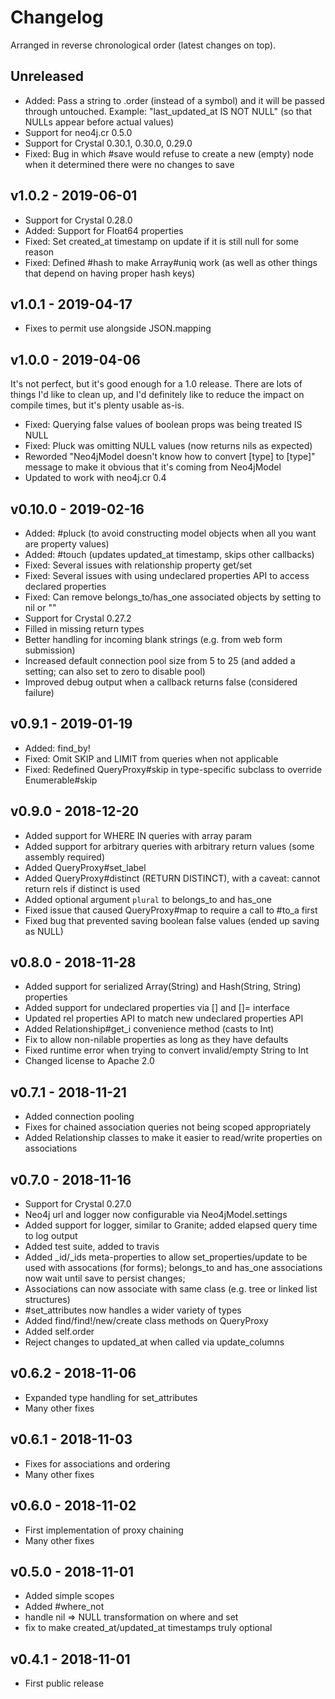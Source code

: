 # Changelog

Arranged in reverse chronological order (latest changes on top).

## Unreleased

* Added: Pass a string to .order (instead of a symbol) and it will be passed through untouched. Example: "last_updated_at IS NOT NULL" (so that NULLs appear before actual values)
* Support for neo4j.cr 0.5.0
* Support for Crystal 0.30.1, 0.30.0, 0.29.0
* Fixed: Bug in which #save would refuse to create a new (empty) node when it determined there were no changes to save

## v1.0.2 - 2019-06-01

* Support for Crystal 0.28.0
* Added: Support for Float64 properties
* Fixed: Set created_at timestamp on update if it is still null for some reason
* Fixed: Defined #hash to make Array#uniq work (as well as other things that depend on having proper hash keys)

## v1.0.1 - 2019-04-17

* Fixes to permit use alongside JSON.mapping

## v1.0.0 - 2019-04-06

It's not perfect, but it's good enough for a 1.0 release. There are lots of things I'd like to clean up, and I'd definitely like to reduce the impact on compile times, but it's plenty usable as-is.

* Fixed: Querying false values of boolean props was being treated IS NULL
* Fixed: Pluck was omitting NULL values (now returns nils as expected)
* Reworded "Neo4jModel doesn't know how to convert [type] to [type]" message to make it obvious that it's coming from Neo4jModel
* Updated to work with neo4j.cr 0.4

## v0.10.0 - 2019-02-16

* Added: #pluck (to avoid constructing model objects when all you want are property values)
* Added: #touch (updates updated_at timestamp, skips other callbacks)
* Fixed: Several issues with relationship property get/set
* Fixed: Several issues with using undeclared properties API to access declared properties
* Fixed: Can remove belongs_to/has_one associated objects by setting to nil or ""
* Support for Crystal 0.27.2
* Filled in missing return types
* Better handling for incoming blank strings (e.g. from web form submission)
* Increased default connection pool size from 5 to 25 (and added a setting; can also set to zero to disable pool)
* Improved debug output when a callback returns false (considered failure)

## v0.9.1 - 2019-01-19

* Added: find_by!
* Fixed: Omit SKIP and LIMIT from queries when not applicable
* Fixed: Redefined QueryProxy#skip in type-specific subclass to override Enumerable#skip

## v0.9.0 - 2018-12-20

* Added support for WHERE IN queries with array param
* Added support for arbitrary queries with arbitrary return values (some assembly required)
* Added QueryProxy#set_label
* Added QueryProxy#distinct (RETURN DISTINCT), with a caveat: cannot return rels if distinct is used
* Added optional argument `plural` to belongs_to and has_one
* Fixed issue that caused QueryProxy#map to require a call to #to_a first
* Fixed bug that prevented saving boolean false values (ended up saving as NULL)

## v0.8.0 - 2018-11-28

* Added support for serialized Array(String) and Hash(String, String) properties
* Added support for undeclared properties via [] and []= interface
* Updated rel properties API to match new undeclared properties API
* Added Relationship#get_i convenience method (casts to Int)
* Fix to allow non-nilable properties as long as they have defaults
* Fixed runtime error when trying to convert invalid/empty String to Int
* Changed license to Apache 2.0

## v0.7.1 - 2018-11-21

* Added connection pooling
* Fixes for chained association queries not being scoped appropriately
* Added Relationship classes to make it easier to read/write properties on associations

## v0.7.0 - 2018-11-16

* Support for Crystal 0.27.0
* Neo4j url and logger now configurable via Neo4jModel.settings
* Added support for logger, similar to Granite; added elapsed query time to log output
* Added test suite, added to travis
* Added _id/_ids meta-properties to allow set_properties/update to be used with assocations (for forms); belongs_to and has_one associations now wait until save to persist changes;
* Associations can now associate with same class (e.g. tree or linked list structures)
* #set_attributes now handles a wider variety of types
* Added find/find!/new/create class methods on QueryProxy
* Added self.order
* Reject changes to updated_at when called via update_columns

## v0.6.2 - 2018-11-06

* Expanded type handling for set_attributes
* Many other fixes

## v0.6.1 - 2018-11-03

* Fixes for associations and ordering
* Many other fixes

## v0.6.0 - 2018-11-02

* First implementation of proxy chaining
* Many other fixes

## v0.5.0 - 2018-11-01

* Added simple scopes
* Added #where_not
* handle nil => NULL transformation on where and set
* fix to make created_at/updated_at timestamps truly optional

## v0.4.1 - 2018-11-01

* First public release
